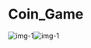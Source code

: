 
# Coin_Game
![img-1](https://user-images.githubusercontent.com/59397349/110678079-2f363c00-81d6-11eb-86bb-2cda82b481ea.png)![img-1](https://user-images.githubusercontent.com/59397349/110678163-47a65680-81d6-11eb-8014-178dc43dba35.png)
